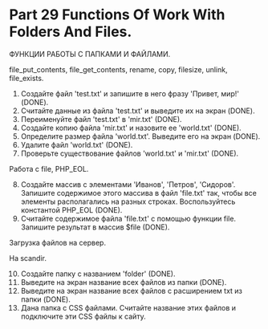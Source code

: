 ﻿# Part 29 Functions Of Work With Folders And Files.

ФУНКЦИИ РАБОТЫ С ПАПКАМИ И ФАЙЛАМИ.

file_put_contents, file_get_contents, rename, copy, filesize, unlink, file_exists.

1. Создайте файл 'test.txt' и запишите в него фразу 'Привет, мир!' (DONE).
2. Считайте данные из файла 'test.txt' и выведите их на экран (DONE).
3. Переименуйте файл 'test.txt' в 'mir.txt' (DONE).
4. Создайте копию файла 'mir.txt' и назовите ее 'world.txt' (DONE).
5. Определите размер файла 'world.txt'. Выведите его на экран (DONE).
6. Удалите файл 'world.txt' (DONE).
7. Проверьте существование файлов 'world.txt' и 'mir.txt' (DONE).

Работа с file, PHP_EOL.

8. Создайте массив с элементами 'Иванов', 'Петров', 'Сидоров'. Запишите содержимое этого массива в файл 'file.txt' так, чтобы все элементы располагались на разных
строках. Воспользуйтесь константой PHP_EOL (DONE).
9. Считайте содержимое файла 'file.txt' с помощью функции file. Запишите результат в массив $file (DONE).

Загрузка файлов на сервер.

На scandir.

10. Создайте папку с названием 'folder' (DONE).
11. Выведите на экран название всех файлов из папки (DONE).
12. Выведите на экран название всех файлов с расширением txt из папки (DONE).
13. Дана папка с CSS файлами. Считайте название этих файлов и подключите эти CSS файлы к сайту.


